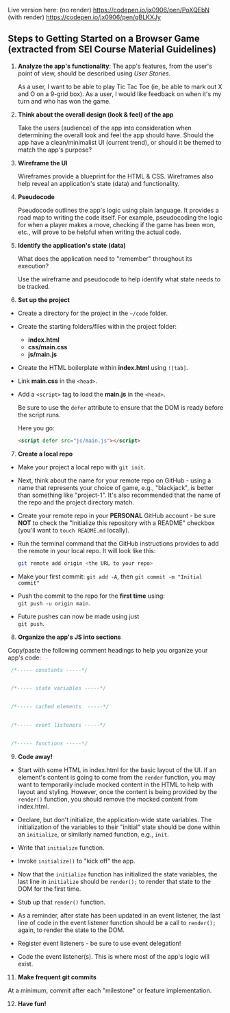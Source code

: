 Live version here:
(no render) https://codepen.io/jx0906/pen/PoXQEbN
(with render) https://codepen.io/jx0906/pen/qBLKXJy

## Steps to Getting Started on a Browser Game (extracted from SEI Course Material Guidelines)

1. **Analyze the app's functionality**: The app's features, from the user's point of view, should be described using _User Stories_.

    As a user, I want to be able to play Tic Tac Toe (ie, be able to mark out X and O on a 9-grid box).
    As a user, I would like feedback on when it's my turn and who has won the game.

2. **Think about the overall design (look & feel) of the app**

    Take the users (audience) of the app into consideration when determining the overall look and feel the app should have. Should the app have a clean/minimalist UI (current trend),  or should it be themed to match the app's purpose?

3. **Wireframe the UI**

    Wireframes provide a blueprint for the HTML & CSS. Wireframes also help reveal an application's state (data) and functionality.

4. **Pseudocode**

   Pseudocode outlines the app's logic using plain language. It provides a road map to writing the code itself. For example, pseudocoding the logic for when a player makes a move, checking if the game has been won, etc., will prove to be helpful when writing the actual code.

5. **Identify the application's state (data)**

    What does the application need to "remember" throughout its execution?

    Use the wireframe and pseudocode to help identify what state needs to be tracked.

6. **Set up the project**

- Create a directory for the project in the `~/code` folder.

- Create the starting folders/files within the project folder:

  - **index.html**
  - **css/main.css**
  - **js/main.js**

- Create the HTML boilerplate within **index.html** using `![tab]`.

- Link **main.css** in the `<head>`.

- Add a `<script>` tag to load the **main.js** in the `<head>`.

  Be sure to use the `defer` attribute to ensure that the DOM is ready before the script runs.
  
  Here you go:

    ```html
    <script defer src="js/main.js"></script>
    ```

7. **Create a local repo**

- Make your project a local repo with `git init`.

- Next, think about the name for your remote repo on GitHub - using a name that represents your choice of game, e.g., "blackjack", is better than something like "project-1".  It's also recommended that the name of the repo and the project directory match.

- Create your remote repo in your **PERSONAL** GitHub account - be sure **NOT** to check the "Initialize this repository with a README" checkbox (you'll want to `touch README.md` locally).
  
- Run the terminal command that the GitHub instructions provides to add the remote in your local repo.  It will look like this:

    ```bash
    git remote add origin <the URL to your repo>
    ```
  
- Make your first commit:  `git add -A`, then `git commit -m "Initial commit"`
  
- Push the commit to the repo for the **first time** using:<br />`git push -u origin main`.  

- Future pushes can now be made using just<br /> `git push`.

8. **Organize the app's JS into sections**

 Copy/paste the following comment headings to help you organize your app's code:

```js
 /*----- constants -----*/


 /*----- state variables -----*/


 /*----- cached elements  -----*/


 /*----- event listeners -----*/


 /*----- functions -----*/

```

9. **Code away!**

- Start with some HTML in index.html for the basic layout of the UI. If an element's content is going to come from the `render` function, you may want to temporarily include mocked content in the HTML to help with layout and styling. However, once the content is being provided by the `render()` function, you should remove the mocked content from index.html.

- Declare, but don't initialize, the application-wide state variables. The initialization of the variables to their "initial" state should be done within an `initialize`, or similarly named function, e.g., `init`.

- Write that `initialize` function.

- Invoke `initialize()` to "kick off" the app.

- Now that the `initialize` function has initialized the state variables, the last line in `initialize` should be `render();` to render that state to the DOM for the first time.

- Stub up that `render()` function.
  
- As a reminder, after state has been updated in an event listener, the last line of code in the event listener function should be a call to `render();` again, to render the state to the DOM.

- Register event listeners - be sure to use event delegation!

- Code the event listener(s). This is where most of the app's logic will exist.

11. **Make frequent git commits**

At a minimum, commit after each "milestone" or feature implementation.

12. **Have fun!**
